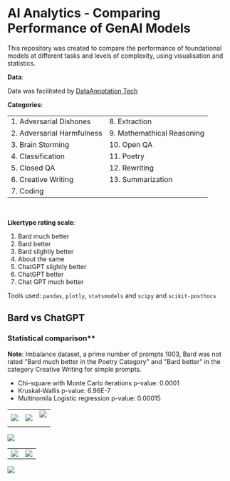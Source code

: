 # AI Analytics - Comparing Performance of GenAI Models 

This repository was created to compare the performance of foundational models at different tasks and levels of complexity, using visualisation and statistics.

**Data**:

Data was facilitated by [DataAnnotation Tech](https://www.dataannotation.tech/) 


**Categories**:
<table>
    <tr>
        <td>1. Adversarial Dishones</td>
        <td>8. Extraction</td>
    </tr>
    <tr>
        <td>2. Adversarial Harmfulness</td>
        <td>9. Mathemathical Reasoning</td>
    </tr>
    <tr>
        <td>3. Brain Storming</td>
        <td>10. Open QA </td>
    </tr>
    <tr>
        <td>4. Classification</td>
        <td>11. Poetry </td>
    </tr>
    <tr>
        <td>5. Closed QA</td>
        <td>12. Rewriting</td>
     </tr>
    <tr>
        <td>6. Creative Writing</td>
        <td>13. Summarization</td>
    </tr>
    <tr>
        <td>7. Coding</td>
     </tr>
    </table>

<br>

**Likertype rating scale**:

1. Bard much better
2. Bard better
3. Bard slightly better
4. About the same
5. ChatGPT slightly better
6. ChatGPT better
7. Chat GPT much better

Tools used: ```pandas```, ```plotly```, ```statsmodels``` and ```scipy``` and ```scikit-posthocs```


## Bard vs ChatGPT

### Statistical comparison**

**Note**: Imbalance dataset, a prime number of prompts 1003, Bard was not rated "Bard much better in the Poetry Category" and "Bard better" in the category Creative Writing for simple prompts.

- Chi-square with Monte Carlo iterations p-value: 0.0001
- Kruskal-Wallis p-value: 6.96E-7
- Multinomila Logistic regression p-value: 0.00015

<center>
<table>
    <tr>
      <td>
      <img src="md-visualisations/bard_vs_gpt/categories_pie.svg" >
      </td>
      <td>
      <img src="md-visualisations/bard_vs_gpt/ratings_pie.svg" >
      </td>
      <td>
      <img src="md-visualisations/bard_vs_gpt/stacked_complexity.svg"></p>
      </td>
     </tr>
</table>
</center>


 <img src="md-visualisations/bard_vs_gpt/rating_dist_com.svg" >


 <center>
<table>
    <tr>
      <td>
      <img src="md-visualisations/bard_vs_gpt/cumulative.svg" >
      </td>
      <td>
      <img src="md-visualisations/bard_vs_gpt/diverging.svg" >
      </td>
     </tr>
</table>
</center>

 <img src="md-visualisations/bard_vs_gpt/stacked_pref_facet.svg" >
